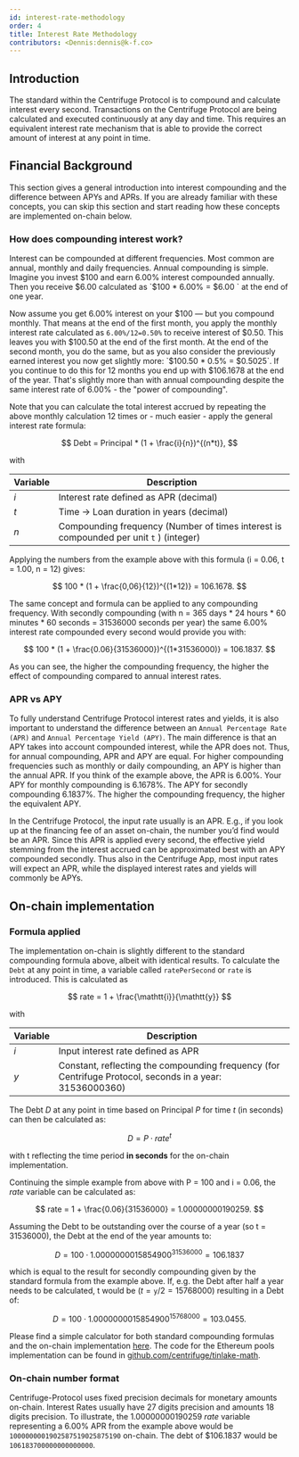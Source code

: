 ```yaml
---
id: interest-rate-methodology
order: 4
title: Interest Rate Methodology
contributors: <Dennis:dennis@k-f.co>
---
```


## Introduction
The standard within the Centrifuge Protocol is to compound and calculate interest every second.
Transactions on the Centrifuge Protocol are being calculated and executed continuously at any day and time. This requires an equivalent interest rate mechanism that is able to provide the correct amount of interest at any point in time.

## Financial Background
This section gives a general introduction into interest compounding and the difference between APYs and APRs. If you are already familiar with these concepts, you can skip this section and start reading how these concepts are implemented on-chain below. 

### How does compounding interest work?
Interest can be compounded at different frequencies. Most common are annual, monthly and daily frequencies. Annual compounding is simple. Imagine you invest $100 and earn 6.00% interest compounded annually. Then you receive $6.00 calculated as `$100 * 6.00% = $6.00 ` at the end of one year.

Now assume you get 6.00% interest on your $100 — but you compound monthly. That means at the end of the first month, you apply the monthly interest rate calculated as `6.00%/12=0.50%` to receive interest of $0.50. This leaves you with $100.50 at the end of the first month. At the end of the second month, you do the same, but as you also consider the previously earned interest you now get slightly more: `$100.50 * 0.5% = $0.5025`. If you continue to do this for 12 months you end up with $106.1678 at the end of the year. That's slightly more than with annual compounding despite the same interest rate of 6.00% - the "power of compounding". 

Note that you can calculate the total interest accrued by repeating the above monthly calculation 12 times or - much easier -  apply the general interest rate formula:

$$
Debt = Principal * (1 + \frac{i}{n})^{(n*t)},
$$

with 

| Variable | Description                                                                            |
| -------- | -------------------------------------------------------------------------------------- |
| $i$      | Interest rate defined as APR (decimal)                                                 |
| $t$      | Time -> Loan duration in years (decimal)                                               |
| $n$      | Compounding frequency (Number of times interest is compounded per unit `t` ) (integer) |

Applying the numbers from the example above with this formula (i = 0.06, t = 1.00, n = 12) gives:

$$
100 * (1 + \frac{0,06}{12})^{(1*12)} = 106.1678.
$$

The same concept and formula can be applied to any compounding frequency. With secondly compounding (with n = 365 days * 24 hours * 60 minutes * 60 seconds = 31536000 seconds per year) the same 6.00% interest rate compounded every second would provide you with:

$$
100 * (1 + \frac{0.06}{31536000})^{(1*31536000)} = 106.1837.
$$

As you can see, the higher the compounding frequency, the higher the effect of compounding compared to annual interest rates.

### APR vs APY
To fully understand Centrifuge Protocol interest rates and yields, it is also important to understand the difference between an `Annual Percentage Rate (APR)` and `Annual Percentage Yield (APY)`. The main difference is that an APY takes into account compounded interest, while the APR does not. Thus, for annual compounding, APR and APY are equal. For higher compounding frequencies such as monthly or daily compounding, an APY is higher than the annual APR. If you think of the example above, the APR is 6.00%. Your APY for monthly compounding is 6.1678%. The APY for secondly compounding 6.1837%. The higher the compounding frequency, the higher the equivalent APY.

In the Centrifuge Protocol, the input rate usually is an APR. E.g., if you look up at the financing fee of an asset on-chain, the number you’d find would be an APR. Since this APR is applied every second, the effective yield stemming from the interest accrued can be approximated best with an APY compounded secondly. Thus also in the Centrifuge App, most input rates will expect an APR, while the displayed interest rates and yields will commonly be APYs.

## On-chain implementation
### Formula applied
The implementation on-chain is slightly different to the standard compounding formula above, albeit with identical results.
To calculate the `Debt` at any point in time, a variable called `ratePerSecond` or `rate` is introduced. This is calculated as

$$
rate = 1 + \frac{\mathtt{i}}{\mathtt{y}}
$$

with 

| Variable | Description                                                                                              |
| -------- | -------------------------------------------------------------------------------------------------------- |
| $i$      | Input interest rate defined as APR                                                                       |
| $y$      | Constant, reflecting the compounding frequency (for Centrifuge Protocol, seconds in a year: 31536000360) |

The Debt $D$ at any point in time based on Principal $P$ for time $t$ (in seconds) can then be calculated as:

$$
D = P \cdot rate^{t}
$$

with t reflecting the time period **in seconds** for the on-chain implementation. 

Continuing the simple example from above with P = 100 and i = 0.06, the $rate$ variable can be calculated as:

$$
rate  = 1 + \frac{0.06}{31536000} = 1.00000000190259. 
$$

Assuming the Debt to be outstanding over the course of a year (so t = 31536000), the Debt at the end of the year amounts to:

$$
D = 100 \cdot 1.0000000015854900^{31536000} = 106.1837
$$

which is equal to the result for secondly compounding given by the standard formula from the example above. If, e.g. the Debt after half a year needs to be calculated, t would be $(t = \mathtt{y} / 2 = 15768000)$ resulting in a Debt of:

$$
D = 100 \cdot 1.0000000015854900^{15768000} = 103.0455.
$$

Please find a simple calculator for both standard compounding formulas and the on-chain implementation [here](https://docs.google.com/spreadsheets/d/1Q4UMWtyRwhITqOvJtNd7N2IwKZsT0ihEASOFdWKSJVM/edit#gid=0). The code for the Ethereum pools implementation can be found in [github.com/centrifuge/tinlake-math](https://github.com/centrifuge/tinlake-math).

### On-chain number format
Centrifuge-Protocol uses fixed precision decimals for monetary amounts on-chain. Interest Rates usually have 27 digits precision and amounts 18 digits precision. To illustrate, the 1.00000000190259 $rate$ variable representing a 6.00% APR from the example above would be `1000000001902587519025875190` on-chain. The debt of $106.1837 would be `106183700000000000000`. 
